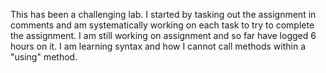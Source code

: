 ﻿This has been a challenging lab. I started by tasking out the assignment in comments and am
systematically working on each task to try to complete the assignment. I am still working on
assignment and so far have logged 6 hours on it. I am learning syntax and how I cannot call 
methods within a "using" method.